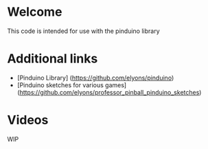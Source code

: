 # Welcome

This code is intended for use with the pinduino library

# Additional links
* [Pinduino Library] (https://github.com/elyons/pinduino)
* [Pinduino sketches for various games] (https://github.com/elyons/professor_pinball_pinduino_sketches)

# Videos
WIP
